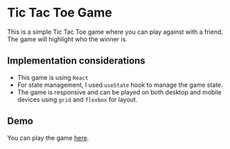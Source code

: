 # Tic Tac Toe Game

This is a simple Tic Tac Toe game where you can play against with a friend. The game will highlight who the winner is.

## Implementation considerations

- This game is using `React`
- For state management, I used `useState` hook to manage the game state.
- The game is responsive and can be played on both desktop and mobile devices using `grid` and `flexbox` for layout.

## Demo

You can play the game [here](https://www.codesandtags.io/frontend-projects/tic-tac-toe-game/demo/).
